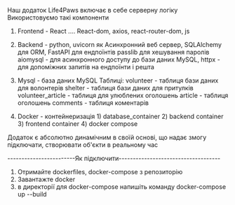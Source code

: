 Наш додаток Life4Paws включає в себе серверну логіку
Використовуємо такі компоненти

1) Frontend - React .... React-dom, axios, react-router-dom, js

2) Backend - python, 
            uvicorn як Асинхронний веб сервер, 
            SQLAlchemy для ORM, 
            FastAPI для ендпоїнтів
            passlib для хешування паролів
            aiomysql - для асинхронного доступу до бази даних MySQL,
            httpx - для допоміжних запитів на ендпоїнти
            і решта

3) Mysql - база даних MySQL
    Таблиці:    volunteer - таблиця бази даних для волонтерів
                shelter - таблиця бази даних для притулків
                volunteer_article - таблиця для улюблених оголошень
                article - таблиця оголошень
                comments - таблиця коментарів


4) Docker - контейнеризація 
        1) database_container
        2) backend container
        3) frontend container
        4) docker compose

Додаток є абсолютно динамічним в своїй основі, що надає змогу підключати, створювати об'єкти в реальному час

------------------------Як підключити------------------------------------

1) Отримайте dockerfiles, docker-compose з репозиторію
2) Завантажте docker
3) в директорії для docker-compose напишіть команду
    docker-compose up --build


